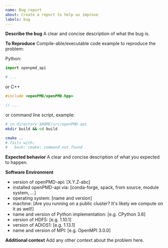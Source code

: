```yaml
---
name: Bug report
about: Create a report to help us improve
labels: bug
---
```


**Describe the bug**
A clear and concise description of what the bug is.

**To Reproduce**
Compile-able/executable code example to reproduce the problem:

Python:
```python
import openpmd_api

# ...
```
or C++
```C++
#include <openPMD/openPMD.hpp>

// ...
```

or command line script, example:
```bash
# in directory $HOME/src/openPMD-api
mkdir build && cd build

cmake ..
# fails with:
#   bash: cmake: command not found
```

**Expected behavior**
A clear and concise description of what you expected to happen.

**Software Environment**
 - version of openPMD-api: [X.Y.Z-abc]
 - installed openPMD-api via: [conda-forge, spack, from source, module system, ...]
 - operating system: [name and version]
 - machine: [Are you running on a public cluster? It's likely we compute on it as well!]
 - name and version of Python implementation: [e.g. CPython 3.6]
 - version of HDF5: [e.g. 1.10.1]
 - version of ADIOS1: [e.g. 1.13.1]
 - name and version of MPI: [e.g. OpenMPI 3.0.0]

**Additional context**
Add any other context about the problem here.
